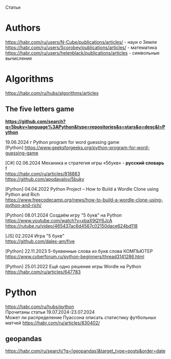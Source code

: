 Статьи                      

# Authors                         
https://habr.com/ru/users/N-Cube/publications/articles/ - науи о Земле            
https://habr.com/ru/users/Scorobey/publications/articles/ - математика                               
https://habr.com/ru/users/helenblack/publications/articles - символьные вычисления                   

# Algorithms                      
https://habr.com/ru/hubs/algorithms/articles

## The five letters game 

**https://github.com/search?q=5bukv+language%3APython&type=repositories&s=stars&o=desc&l=Python**

19.06.2024 г Python program for word guessing game                     
[Python] https://www.geeksforgeeks.org/python-program-for-word-guessing-game                      
                     
[C#] 02.06.2024 Механика и стратегия игры «5букв» - **русский словарь !**                                                     
https://habr.com/ru/articles/818883                                                    
https://github.com/apodavalov/5bukv                               

[Python] 04.04.2022 Python Project – How to Build a Wordle Clone using Python and Rich                                      
https://www.freecodecamp.org/news/how-to-build-a-wordle-clone-using-python-and-rich/                                  

[Python] 08.01.2024 Создаём игру "5 букв" на Python                             
https://www.youtube.com/watch?v=xbaX9QY6JcA
https://rutube.ru/video/465437ac6d4567c02150dace624bd118     

[JS]  02.2024 Игра "5 букв"                    
https://github.com/dalex-am/five                          

[Python] 22.11.2023 5-буквенные слова из букв слова КОМПЬЮТЕР                     
https://www.cyberforum.ru/python-beginners/thread3141286.html                           

[Python] 25.01.2022 Ещё одно решение игры Wordle на Python                            
https://habr.com/ru/articles/647783                                                  

# Python                 
https://habr.com/ru/hubs/python                                 
Прочитаны статьи 19.07.2024-23.07.2024                                  
Может ли распределение Пуассона описать статистику футбольных матчей https://habr.com/ru/articles/830402/                                                                                            

## geopandas                                    
https://habr.com/ru/search/?q=[geopandas]&target_type=posts&order=date                                                 
